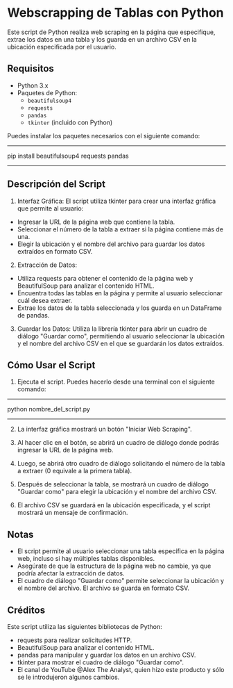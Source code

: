 # Webscrapping de Tablas con Python
Este script de Python realiza web scraping en la página que especifique, extrae los datos en una tabla y los guarda en un archivo CSV en la ubicación especificada por el usuario.

## Requisitos

- Python 3.x
- Paquetes de Python:
  - `beautifulsoup4`
  - `requests`
  - `pandas`
  - `tkinter` (incluido con Python)

Puedes instalar los paquetes necesarios con el siguiente comando:
***
pip install beautifulsoup4 requests pandas
***

## Descripción del Script
1. Interfaz Gráfica: El script utiliza tkinter para crear una interfaz gráfica que permite al usuario:
* Ingresar la URL de la página web que contiene la tabla.
* Seleccionar el número de la tabla a extraer si la página contiene más de una.
* Elegir la ubicación y el nombre del archivo para guardar los datos extraídos en formato CSV.

2. Extracción de Datos:

* Utiliza requests para obtener el contenido de la página web y BeautifulSoup para analizar el contenido HTML.
* Encuentra todas las tablas en la página y permite al usuario seleccionar cuál desea extraer.
* Extrae los datos de la tabla seleccionada y los guarda en un DataFrame de pandas.

3. Guardar los Datos: Utiliza la librería tkinter para abrir un cuadro de diálogo "Guardar como", permitiendo al usuario seleccionar la ubicación y el nombre del archivo CSV en el que se guardarán los datos extraídos.

## Cómo Usar el Script
1. Ejecuta el script. Puedes hacerlo desde una terminal con el siguiente comando:
***
python nombre_del_script.py
***

2. La interfaz gráfica mostrará un botón "Iniciar Web Scraping".

3. Al hacer clic en el botón, se abrirá un cuadro de diálogo donde podrás ingresar la URL de la página web.

4. Luego, se abrirá otro cuadro de diálogo solicitando el número de la tabla a extraer (0 equivale a la primera tabla).

5. Después de seleccionar la tabla, se mostrará un cuadro de diálogo "Guardar como" para elegir la ubicación y el nombre del archivo CSV.

6. El archivo CSV se guardará en la ubicación especificada, y el script mostrará un mensaje de confirmación.

## Notas
* El script permite al usuario seleccionar una tabla específica en la página web, incluso si hay múltiples tablas disponibles.
* Asegúrate de que la estructura de la página web no cambie, ya que podría afectar la extracción de datos.
* El cuadro de diálogo "Guardar como" permite seleccionar la ubicación y el nombre del archivo. El archivo se guarda en formato CSV.

## Créditos
Este script utiliza las siguientes bibliotecas de Python:

* requests para realizar solicitudes HTTP.
* BeautifulSoup para analizar el contenido HTML.
* pandas para manipular y guardar los datos en un archivo CSV.
* tkinter para mostrar el cuadro de diálogo "Guardar como".
* El canal de YouTube @Alex The Analyst, quien hizo este producto y sólo se le introdujeron algunos cambios. 